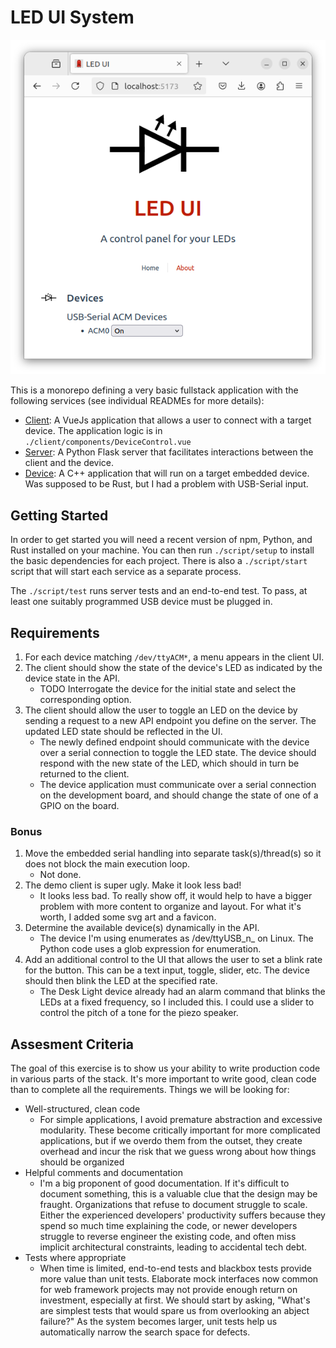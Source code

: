 # LED UI System

![User interface screenshot](led-ui.png "LED UI in a web browser")

This is a monorepo defining a very basic fullstack application with the following services (see individual READMEs for more details):

* [Client](./client/README.md): A VueJs application that allows a user to connect with a target device. The application logic is in `./client/components/DeviceControl.vue`
* [Server](./server/README.md): A Python Flask server that facilitates interactions between the client and the device.
* [Device](./device/README.md): A C++ application that will run on a target embedded device. Was supposed to be Rust, but I had a problem with USB-Serial input.


## Getting Started

In order to get started you will need a recent version of npm, Python, and Rust installed on your machine. You can then run `./script/setup` to install the basic dependencies for each project. There is also a `./script/start` script that will start each service as a separate process.

The `./script/test` runs server tests and an end-to-end test. To pass, at least one suitably programmed USB device must be plugged in.

## Requirements

1. For each device matching `/dev/ttyACM*`, a menu appears in the client UI.
2. The client should show the state of the device's LED as indicated by the device state in the API.
   - TODO Interrogate the device for the initial state and select the corresponding option.
3. The client should allow the user to toggle an LED on the device by sending a request to a new API endpoint you define on the server. The updated LED state should be reflected in the UI.
   - The newly defined endpoint should communicate with the device over a serial connection to toggle the LED state. The device should respond with the new state of the LED, which should in turn be returned to the client.
   - The device application must communicate over a serial connection on the development board, and should change the state of one of a GPIO on the board.

### Bonus

1. Move the embedded serial handling into separate task(s)/thread(s) so it does not block the main execution loop.
   - Not done.
2. The demo client is super ugly. Make it look less bad!
   - It looks less bad. To really show off, it would help to have a bigger problem with more content to organize and layout. For what it's worth, I added some svg art and a favicon.
3. Determine the available device(s) dynamically in the API.
   - The device I'm using enumerates as /dev/ttyUSB_n_ on Linux. The Python code uses a glob expression for enumeration.
4. Add an additional control to the UI that allows the user to set a blink rate for the button. This can be a text input, toggle, slider, etc. The device should then blink the LED at the specified rate.
   - The Desk Light device already had an alarm command that blinks the LEDs at a fixed frequency, so I included this. I could use a slider to control the pitch of a tone for the piezo speaker.

## Assesment Criteria

The goal of this exercise is to show us your ability to write production code in various parts of the stack. It's more important to write good, clean code than to complete all the requirements. Things we will be looking for:

- Well-structured, clean code
  - For simple applications, I avoid premature abstraction and excessive modularity. These become critically important for more complicated applications, but if we overdo them from the outset, they create overhead and incur the risk that we guess wrong about how things should be organized
- Helpful comments and documentation
  - I'm a big proponent of good documentation. If it's difficult to document something, this is a valuable clue that the design may be fraught. Organizations that refuse to document struggle to scale. Either the experienced developers' productivity suffers because they spend so much time explaining the code, or newer developers struggle to reverse engineer the existing code, and often miss implicit architectural constraints, leading to accidental tech debt.
- Tests where appropriate
  - When time is limited, end-to-end tests and blackbox tests provide more value than unit tests. Elaborate mock interfaces now common for web framework projects may not provide enough return on investment, especially at first. We should start by asking, "What's are simplest tests that would spare us from overlooking an abject failure?" As the system becomes larger, unit tests help us automatically narrow the search space for defects.


